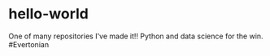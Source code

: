 # hello-world
One of many repositories
I've made it!! Python and data science for the win.
#Evertonian
